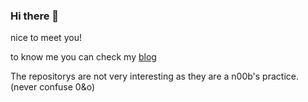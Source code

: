 ### Hi there 👋
nice to meet you!

to know me you can check my [blog](https://blog.1314171.xyz)

The repositorys are not very interesting as they are a n00b's practice. (never confuse 0&o)
<!--
**TT2TER/TT2TER** is a ✨ _special_ ✨ repository because its `README.md` (this file) appears on your GitHub profile.

Here are some ideas to get you started:

- 🔭 I’m currently working on ...
- 🌱 I’m currently learning ...
- 👯 I’m looking to collaborate on ...
- 🤔 I’m looking for help with ...
- 💬 Ask me about ...
- 📫 How to reach me: ...
- 😄 Pronouns: ...
- ⚡ Fun fact: ...
-->
